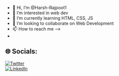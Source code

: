 - 👋 Hi, I’m @Harsh-Rajpoot1
- 👀 I’m interested in web dev
- 🌱 I’m currently learning HTML, CSS, JS
- 💞️ I’m looking to collaborate on Web Development
- 📫 How to reach me -->
- 
## 🌐 Socials:
[![Twitter](https://img.shields.io/badge/Twitter-%231DA1F2.svg?logo=Twitter&logoColor=white)](https://twitter.com/Harsh_Rajpoot_) \
[![LinkedIn](https://img.shields.io/badge/LinkedIn-%230077B5.svg?logo=linkedin&logoColor=white)](https://linkedin.com/in/harsh-rajpoot-4a96b2194)


<!---
Harsh-Rajpoot1/Harsh-Rajpoot1 is a ✨ special ✨ repository because its `README.md` (this file) appears on your GitHub profile.
You can click the Preview link to take a look at your changes.
--->
